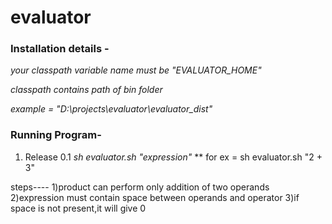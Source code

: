 evaluator
=========

### Installation details -

*your classpath variable name must be "EVALUATOR_HOME"*

*classpath contains path of bin folder*

*example = "D:\projects\evaluator\evaluator_dist"*

### Running Program-

1) Release 0.1
*sh evaluator.sh "expression"*
** for ex = sh evaluator.sh "2 + 3"

steps----
1)product can perform only addition of two operands
2)expression must contain space between operands and operator
3)if space is not present,it will give 0